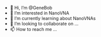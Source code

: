 - 👋 Hi, I’m @GeneBob
- 👀 I’m interested in NanoVNA
- 🌱 I’m currently learning about NanoVNAs
- 💞️ I’m looking to collaborate on ...
- 📫 How to reach me ...

<!---
GeneBob/GeneBob is a ✨ special ✨ repository because its `README.md` (this file) appears on your GitHub profile.
You can click the Preview link to take a look at your changes.
--->
